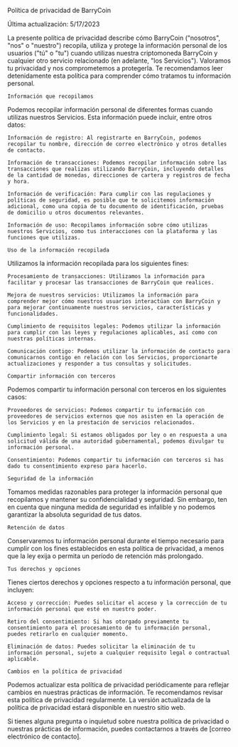 Política de privacidad de BarryCoin

Última actualización: 5/17/2023

La presente política de privacidad describe cómo BarryCoin ("nosotros", "nos" o "nuestro") recopila, utiliza y protege la información personal de los usuarios ("tú" o "tu") cuando utilizas nuestra criptomoneda BarryCoin y cualquier otro servicio relacionado (en adelante, "los Servicios"). Valoramos tu privacidad y nos comprometemos a protegerla. Te recomendamos leer detenidamente esta política para comprender cómo tratamos tu información personal.

    Información que recopilamos

Podemos recopilar información personal de diferentes formas cuando utilizas nuestros Servicios. Esta información puede incluir, entre otros datos:

    Información de registro: Al registrarte en BarryCoin, podemos recopilar tu nombre, dirección de correo electrónico y otros detalles de contacto.

    Información de transacciones: Podemos recopilar información sobre las transacciones que realizas utilizando BarryCoin, incluyendo detalles de la cantidad de monedas, direcciones de cartera y registros de fecha y hora.

    Información de verificación: Para cumplir con las regulaciones y políticas de seguridad, es posible que te solicitemos información adicional, como una copia de tu documento de identificación, pruebas de domicilio u otros documentos relevantes.

    Información de uso: Recopilamos información sobre cómo utilizas nuestros Servicios, como tus interacciones con la plataforma y las funciones que utilizas.

    Uso de la información recopilada

Utilizamos la información recopilada para los siguientes fines:

    Procesamiento de transacciones: Utilizamos la información para facilitar y procesar las transacciones de BarryCoin que realices.

    Mejora de nuestros servicios: Utilizamos la información para comprender mejor cómo nuestros usuarios interactúan con BarryCoin y para mejorar continuamente nuestros servicios, características y funcionalidades.

    Cumplimiento de requisitos legales: Podemos utilizar la información para cumplir con las leyes y regulaciones aplicables, así como con nuestras políticas internas.

    Comunicación contigo: Podemos utilizar la información de contacto para comunicarnos contigo en relación con los Servicios, proporcionarte actualizaciones y responder a tus consultas y solicitudes.

    Compartir información con terceros

Podemos compartir tu información personal con terceros en los siguientes casos:

    Proveedores de servicios: Podemos compartir tu información con proveedores de servicios externos que nos asisten en la operación de los Servicios y en la prestación de servicios relacionados.

    Cumplimiento legal: Si estamos obligados por ley o en respuesta a una solicitud válida de una autoridad gubernamental, podemos divulgar tu información personal.

    Consentimiento: Podemos compartir tu información con terceros si has dado tu consentimiento expreso para hacerlo.

    Seguridad de la información

Tomamos medidas razonables para proteger la información personal que recopilamos y mantener su confidencialidad y seguridad. Sin embargo, ten en cuenta que ninguna medida de seguridad es infalible y no podemos garantizar la absoluta seguridad de tus datos.

    Retención de datos

Conservaremos tu información personal durante el tiempo necesario para cumplir con los fines establecidos en esta política de privacidad, a menos que la ley exija o permita un período de retención más prolongado.

    Tus derechos y opciones

Tienes ciertos derechos y opciones respecto a tu información personal, que incluyen:

    Acceso y corrección: Puedes solicitar el acceso y la corrección de tu información personal que esté en nuestro poder.

    Retiro del consentimiento: Si has otorgado previamente tu consentimiento para el procesamiento de tu información personal, puedes retirarlo en cualquier momento.

    Eliminación de datos: Puedes solicitar la eliminación de tu información personal, sujeto a cualquier requisito legal o contractual aplicable.

    Cambios en la política de privacidad

Podemos actualizar esta política de privacidad periódicamente para reflejar cambios en nuestras prácticas de información. Te recomendamos revisar esta política de privacidad regularmente. La versión actualizada de la política de privacidad estará disponible en nuestro sitio web.

Si tienes alguna pregunta o inquietud sobre nuestra política de privacidad o nuestras prácticas de información, puedes contactarnos a través de [correo electrónico de contacto].